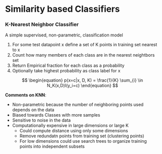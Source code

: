 # Similarity based Classifiers

### K-Nearest Neighbor Classifier

A simple supervised, non-parametric, classification model 
1. For some test datapoint x define a set of K points in training set nearest to x
2. Count how many members of each class are in the nearest neightbors set
3. Return Empirical fraction for each class as a probability 
4. Optionally take highest probability as class label for x


$$
\begin{equation}
p(x=c|x, D, K) = \frac{1}{K} \sum_{i} \in N_K(x,D)I(y_i=c)
\end{equation}
$$

**Comments on KNN**:
- Non-parametric because the number of neighboring points used depends on the data
- Biased towards Classes with more samples
- Sensitive to noise in the data
- Computationally expensive in large dimensions or large K
  + Could compute distance using only some dimensions
  + Remove redundatn points from training set (clustering points)
  + For low dimensions could use search trees to organize training points into independent subsets
  
